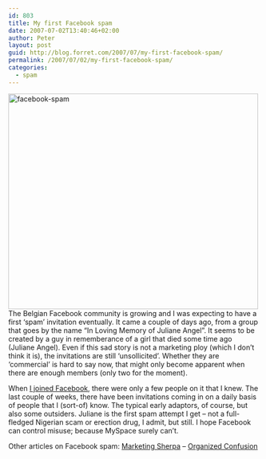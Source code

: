 ```yaml
---
id: 803
title: My first Facebook spam
date: 2007-07-02T13:40:46+02:00
author: Peter
layout: post
guid: http://blog.forret.com/2007/07/my-first-facebook-spam/
permalink: /2007/07/02/my-first-facebook-spam/
categories:
  - spam
---
```

[<img loading="lazy" src="http://farm2.static.flickr.com/1219/589163559_40b769536a.jpg" width="500" height="432" alt="facebook-spam" />](http://www.flickr.com/photos/pforret/589163559/ "Photo Sharing")  
The Belgian Facebook community is growing and I was expecting to have a first &#8216;spam&#8217; invitation eventually. It came a couple of days ago, from a group that goes by the name &#8220;In Loving Memory of Juliane Angel&#8221;. It seems to be created by a guy in rememberance of a girl that died some time ago (Juliane Angel). Even if this sad story is not a marketing ploy (which I don&#8217;t think it is), the invitations are still &#8216;unsollicited&#8217;. Whether they are &#8216;commercial&#8217; is hard to say now, that might only become apparent when there are enough members (only two for the moment).

When [I joined Facebook](http://www.facebook.com/profile.php?id=500851757), there were only a few people on it that I knew. The last couple of weeks, there have been invitations coming in on a daily basis of people that I (sort-of) know. The typical early adaptors, of course, but also some outsiders. Juliane is the first spam attempt I get &#8211; not a full-fledged Nigerian scam or erection drug, I admit, but still. I hope Facebook can control misuse; because MySpace surely can&#8217;t.

Other articles on Facebook spam: [Marketing Sherpa](http://www.marketingsherpa.com/article.html?ident=30023) &#8211; [Organized Confusion](http://mirzaison.blogspot.com/2007/06/facebook-spam-is-here.html)